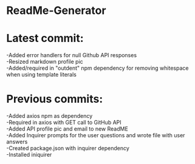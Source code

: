 # ReadMe-Generator  

# Latest commit:  
-Added error handlers for null Github API responses  
-Resized markdown profile pic  
-Added/required in "outdent" npm dependency for removing whitespace when using template literals   

# Previous commits:  
-Added axios npm as dependency  
-Required in axios with GET call to GitHub API  
-Added API profile pic and email to new ReadME  
-Added Inquirer prompts for the user questions and wrote file with user answers  
-Created package.json with inquirer dependency  
-Installed iniquirer  